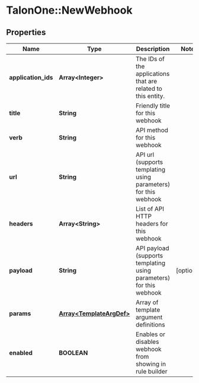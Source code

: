 # TalonOne::NewWebhook

## Properties
Name | Type | Description | Notes
------------ | ------------- | ------------- | -------------
**application_ids** | **Array&lt;Integer&gt;** | The IDs of the applications that are related to this entity. | 
**title** | **String** | Friendly title for this webhook | 
**verb** | **String** | API method for this webhook | 
**url** | **String** | API url (supports templating using parameters) for this webhook | 
**headers** | **Array&lt;String&gt;** | List of API HTTP headers for this webhook | 
**payload** | **String** | API payload (supports templating using parameters) for this webhook | [optional] 
**params** | [**Array&lt;TemplateArgDef&gt;**](TemplateArgDef.md) | Array of template argument definitions | 
**enabled** | **BOOLEAN** | Enables or disables webhook from showing in rule builder | 


